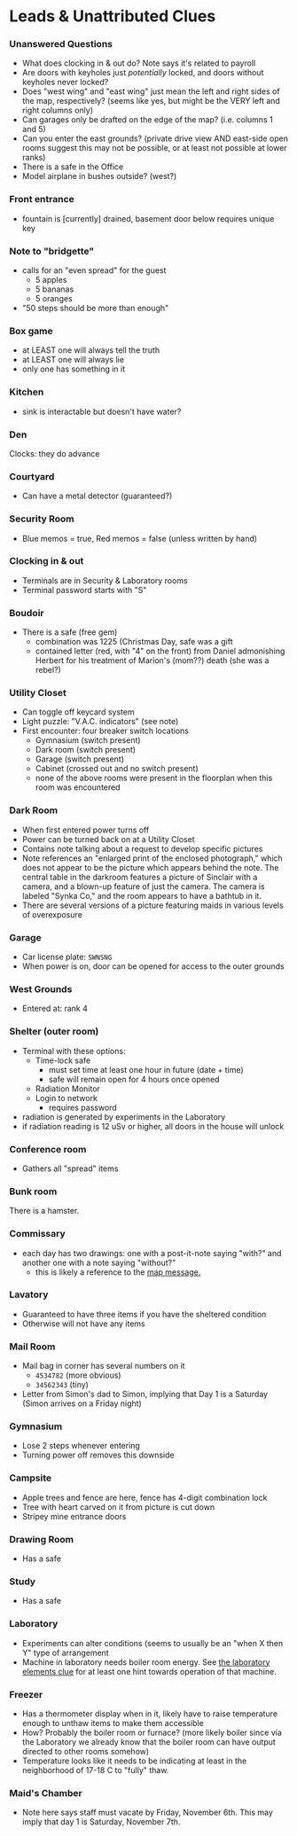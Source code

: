 # Leads & Unattributed Clues

### Unanswered Questions

- What does clocking in & out do? Note says it's related to payroll
- Are doors with keyholes just _potentially_ locked, and doors without keyholes never locked?
- Does "west wing" and "east wing" just mean the left and right sides of the map, respectively? (seems like yes, but might be the VERY left and right columns only)
- Can garages only be drafted on the edge of the map? (i.e. columns 1 and 5)
- Can you enter the east grounds? (private drive view AND east-side open rooms suggest this may not be possible, or at least not possible at lower ranks)
- There is a safe in the Office
- Model airplane in bushes outside? (west?)

### Front entrance

- fountain is [currently] drained, basement door below requires unique key

### Note to "bridgette"

- calls for an "even spread" for the guest
  - 5 apples
  - 5 bananas
  - 5 oranges
- "50 steps should be more than enough"

### Box game

- at LEAST one will always tell the truth
- at LEAST one will always lie
- only one has something in it

### Kitchen

- sink is interactable but doesn't have water?

### Den

Clocks: they do advance

### Courtyard

- Can have a metal detector (guaranteed?)

### Security Room

- Blue memos = true, Red memos = false (unless written by hand)

### Clocking in & out

- Terminals are in Security & Laboratory rooms
- Terminal password starts with "S"

### Boudoir

- There is a safe (free gem)
  - combination was 1225 (Christmas Day, safe was a gift
  - contained letter (red, with "4" on the front) from Daniel admonishing Herbert for his treatment of Marion's (mom??) death (she was a rebel?)

### Utility Closet

- Can toggle off keycard system
- Light puzzle: "V.A.C. indicators" (see note)
- First encounter: four breaker switch locations
  - Gymnasium (switch present)
  - Dark room (switch present)
  - Garage (switch present)
  - Cabinet (crossed out and no switch present)
  - none of the above rooms were present in the floorplan when this room was encountered

### Dark Room

- When first entered power turns off
- Power can be turned back on at a Utility Closet
- Contains note talking about a request to develop specific pictures
- Note references an "enlarged print of the enclosed photograph," which does not appear to be the picture which appears behind the note. The central table in the darkroom features a picture of Sinclair with a camera, and a blown-up feature of just the camera. The camera is labeled "Synka Co," and the room appears to have a bathtub in it.
- There are several versions of a picture featuring maids in various levels of overexposure

### Garage

- Car license plate: `SWNSNG`
- When power is on, door can be opened for access to the outer grounds

### West Grounds

- Entered at: rank 4

### Shelter (outer room)

- Terminal with these options:
  - Time-lock safe
    - must set time at least one hour in future (date + time)
    - safe will remain open for 4 hours once opened
  - Radiation Monitor
  - Login to network
    - requires password
- radiation is generated by experiments in the Laboratory
- if radiation reading is 12 uSv or higher, all doors in the house will unlock

### Conference room

- Gathers all "spread" items

### Bunk room

There is a hamster.

### Commissary

- each day has two drawings: one with a post-it-note saying "with?" and another one with a note saying "without?"
  - this is likely a reference to the [map message.](./letters-message-puzzle.md)

### Lavatory

- Guaranteed to have three items if you have the sheltered condition
- Otherwise will not have any items

### Mail Room

- Mail bag in corner has several numbers on it
  - `4534782` (more obvious)
  - `34562343` (tiny)
- Letter from Simon's dad to Simon, implying that Day 1 is a Saturday (Simon arrives on a Friday night)

### Gymnasium

- Lose 2 steps whenever entering
- Turning power off removes this downside

### Campsite

- Apple trees and fence are here, fence has 4-digit combination lock
- Tree with heart carved on it from picture is cut down
- Stripey mine entrance doors

### Drawing Room

- Has a safe

### Study

- Has a safe

### Laboratory

- Experiments can alter conditions (seems to usually be an "when X then Y" type of arrangement
- Machine in laboratory needs boiler room energy. See [the laboratory elements clue](./laboratory-elements-puzzle.md) for at least one hint towards operation of that machine.

### Freezer

- Has a thermometer display when in it, likely have to raise temperature enough to unthaw items to make them accessible
- How? Probably the boiler room or furnace? (more likely boiler since via the Laboratory we already know that the boiler room can have output directed to other rooms somehow)
- Temperature looks like it needs to be indicating at least in the neighborhood of 17-18 C to "fully" thaw.

### Maid's Chamber

- Note here says staff must vacate by Friday, November 6th. This may imply that day 1 is Saturday, November 7th.
